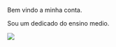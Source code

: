 Bem vindo a minha conta.

Sou um dedicado do ensino medio.

![](https://media1.tenor.com/m/2MVKIq70YZMAAAAC/clueless.gif)
<!--
**DG0703/DG0703** is a ✨ _special_ ✨ repository because its `README.md` (this file) appears on your GitHub profile.

Here are some ideas to get you started:

- 🔭 I’m currently working on ...
- 🌱 I’m currently learning ...
- 👯 I’m looking to collaborate on ...
- 🤔 I’m looking for help with ...
- 💬 Ask me about ...
- 📫 How to reach me: ...
- 😄 Pronouns: ...
- ⚡ Fun fact: ...
-->
